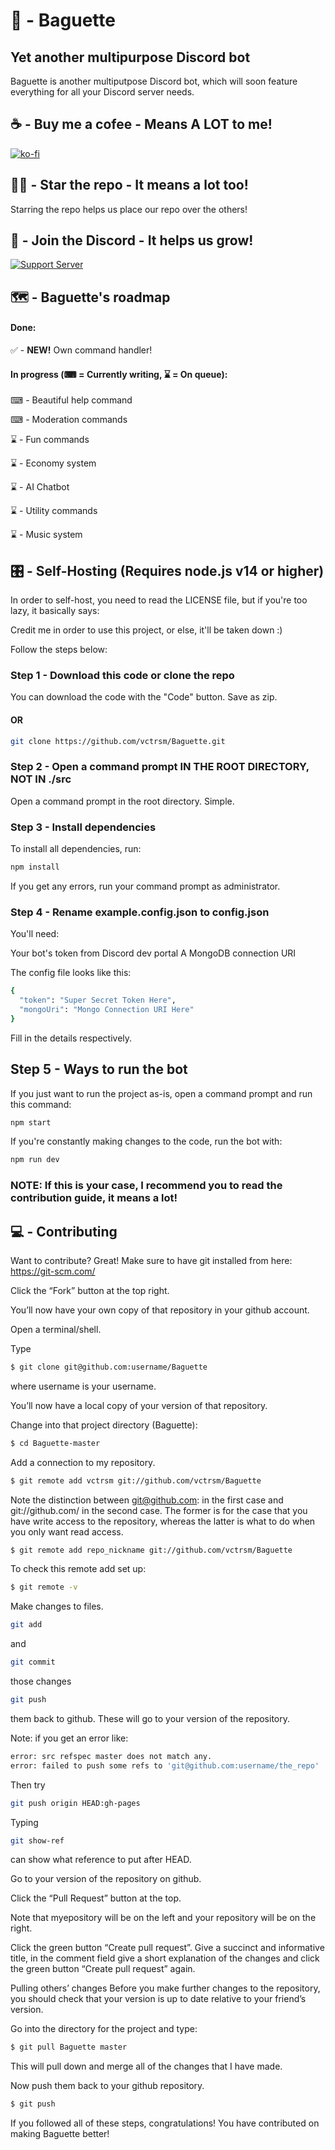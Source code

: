 # 🥖 - Baguette
## Yet another multipurpose Discord bot

Baguette is another multiputpose Discord bot, which will 
soon feature everything for all your Discord server needs.

## ☕ - Buy me a cofee - Means A LOT to me!

[![ko-fi](https://ko-fi.com/img/githubbutton_sm.svg)](https://ko-fi.com/J3J1BZU1Q)

## 🌟✨ - Star the repo - It means a lot too!

Starring the repo helps us place our repo over the others!

## 👥 - Join the Discord - It helps us grow!

[![Support Server](https://invidget.switchblade.xyz/4qhGBpXHjD)](https://discord.gg/4qhGBpXHjD)

## 🗺 - Baguette's roadmap

#### Done:

✅ - **NEW!** Own command handler!

#### In progress (⌨ = Currently writing, ⌛ = On queue):

⌨ - Beautiful help command

⌨ - Moderation commands

⌛ - Fun commands

⌛ - Economy system

⌛ - AI Chatbot

⌛ - Utility commands

⌛ - Music system

## 🎛 - Self-Hosting (Requires node.js v14 or higher)

In order to self-host, you need to read the LICENSE file, but if you're too lazy, it basically says:

Credit me in order to use this project, or else, it'll be taken down :)

Follow the steps below:

### Step 1 - Download this code or clone the repo

You can download the code with the "Code" button. Save as zip.

#### OR

```sh
git clone https://github.com/vctrsm/Baguette.git
```

### Step 2 - Open a command prompt IN THE ROOT DIRECTORY, NOT IN ./src

Open a command prompt in the root directory. Simple.

### Step 3 - Install dependencies

To install all dependencies, run:

```sh
npm install
```
If you get any errors, run your command prompt as administrator.

### Step 4 - Rename example.config.json to config.json

You'll need:

Your bot's token from Discord dev portal
A MongoDB connection URI

The config file looks like this:

```sh
{
  "token": "Super Secret Token Here",
  "mongoUri": "Mongo Connection URI Here"
}

```
Fill in the details respectively.

## Step 5 - Ways to run the bot

If you just want to run the project as-is, open a command prompt and run this command:

```sh
npm start
```
If you're constantly making changes to the code, run the bot with:

```sh
npm run dev
```
### NOTE: If this is your case, I recommend you to read the contribution guide, **it means a lot!**

## 💻 - Contributing

Want to contribute? Great! Make sure to have git installed from here: https://git-scm.com/

Click the “Fork” button at the top right.

You’ll now have your own copy of that repository in your github account.

Open a terminal/shell.

Type
```sh
$ git clone git@github.com:username/Baguette
```
where username is your username.

You’ll now have a local copy of your version of that repository.

Change into that project directory (Baguette):
```sh
$ cd Baguette-master
```
Add a connection to my repository.

```sh
$ git remote add vctrsm git://github.com/vctrsm/Baguette
```
Note the distinction between git@github.com: in the first case and git://github.com/ in the second case. The former is for the case that you have write access to the repository, whereas the latter is what to do when you only want read access.
```sh
$ git remote add repo_nickname git://github.com/vctrsm/Baguette
```
To check this remote add set up:
```sh
$ git remote -v
```
Make changes to files.
```sh
git add 
```
and 
```sh
git commit
```
those changes
```sh
git push 
```
them back to github. These will go to your version of the repository.

Note: if you get an error like:
```sh
error: src refspec master does not match any.
error: failed to push some refs to 'git@github.com:username/the_repo'
```
Then try
```sh
git push origin HEAD:gh-pages 
```

Typing
```sh
git show-ref
```
can show what reference to put after HEAD.

Go to your version of the repository on github.

Click the “Pull Request” button at the top.

Note that myepository will be on the left and your repository will be on the right.

Click the green button “Create pull request”. Give a succinct and informative title, in the comment field give a short explanation of the changes and click the green button “Create pull request” again.

Pulling others’ changes
Before you make further changes to the repository, you should check that your version is up to date relative to your friend’s version.

Go into the directory for the project and type:
```sh
$ git pull Baguette master
```

This will pull down and merge all of the changes that I have made.

Now push them back to your github repository.
```sh
$ git push
```
If you followed all of these steps, congratulations! You have contributed on making Baguette better!
